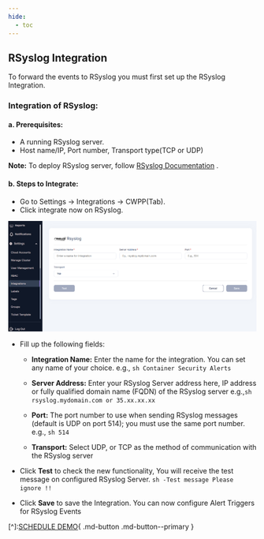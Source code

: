 ```yaml
---
hide:
  - toc
---
```


## RSyslog Integration

To forward the events to RSyslog you must first set up the RSyslog Integration.

### Integration of RSyslog:
#### **a. Prerequisites:**
+ A running RSyslog server.
+ Host name/IP, Port number, Transport type(TCP or UDP)

**Note:** To deploy RSyslog server, follow [RSyslog Documentation](https://www.rsyslog.com/doc/v8-stable/) .

#### **b. Steps to Integrate:**

+ Go to Settings → Integrations → CWPP(Tab).
+ Click integrate now on RSyslog.

![](/integrations/images/rsys-int.png)

+ Fill up the following fields:
    + **Integration Name:** Enter the name for the integration. You can set any name of your choice. e.g., ```sh Container Security Alerts ```

    + **Server Address:** Enter your RSyslog Server address here, IP address or fully qualified domain name (FQDN) of the RSyslog server e.g.,```sh rsyslog.mydomain.com or 35.xx.xx.xx ```

    + **Port:** The port number to use when sending RSyslog messages (default is UDP on port 514); you must use the same port number. e.g., ```sh 514 ```

    + **Transport:** Select UDP, or TCP as the method of communication with the RSyslog server

+ Click **Test** to check the new functionality, You will receive the test message on configured RSyslog Server. ```sh -Test message Please ignore !!```

+ Click **Save** to save the Integration. You can now configure Alert Triggers for RSyslog Events


[^]:[SCHEDULE DEMO](https://www.accuknox.com/contact-us){ .md-button .md-button--primary }